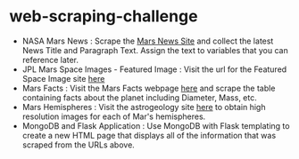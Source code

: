 # web-scraping-challenge

* NASA Mars News : Scrape the [Mars News Site](https://redplanetscience.com/) and collect the latest News Title and Paragraph Text. Assign the text to variables that you can reference later.
* JPL Mars Space Images - Featured Image : Visit the url for the Featured Space Image site [here](https://spaceimages-mars.com)
* Mars Facts : Visit the Mars Facts webpage [here](https://galaxyfacts-mars.com) and scrape the table containing facts about the planet including Diameter, Mass, etc.
* Mars Hemispheres : Visit the astrogeology site [here](https://marshemispheres.com/) to obtain high resolution images for each of Mar's hemispheres.
* MongoDB and Flask Application : Use MongoDB with Flask templating to create a new HTML page that displays all of the information that was scraped from the URLs above.
